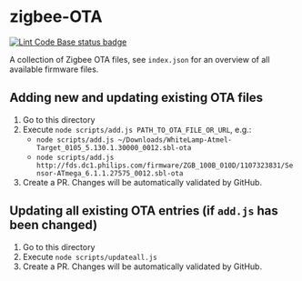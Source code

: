 # zigbee-OTA

[![Lint Code Base status badge](https://github.com/Koenkk/zigbee-OTA/workflows/Lint%20Code%20Base/badge.svg)](https://github.com/Koenkk/zigbee-OTA/actions/workflows/linter.yml)

A collection of Zigbee OTA files, see `index.json` for an overview of all available firmware files.

## Adding new and updating existing OTA files

1. Go to this directory
2. Execute `node scripts/add.js PATH_TO_OTA_FILE_OR_URL`, e.g.:
    - `node scripts/add.js ~/Downloads/WhiteLamp-Atmel-Target_0105_5.130.1.30000_0012.sbl-ota`
    - `node scripts/add.js http://fds.dc1.philips.com/firmware/ZGB_100B_010D/1107323831/Sensor-ATmega_6.1.1.27575_0012.sbl-ota`
3. Create a PR. Changes will be automatically validated by GitHub.

## Updating all existing OTA entries (if `add.js` has been changed)

1. Go to this directory
2. Execute `node scripts/updateall.js`
3. Create a PR. Changes will be automatically validated by GitHub.
